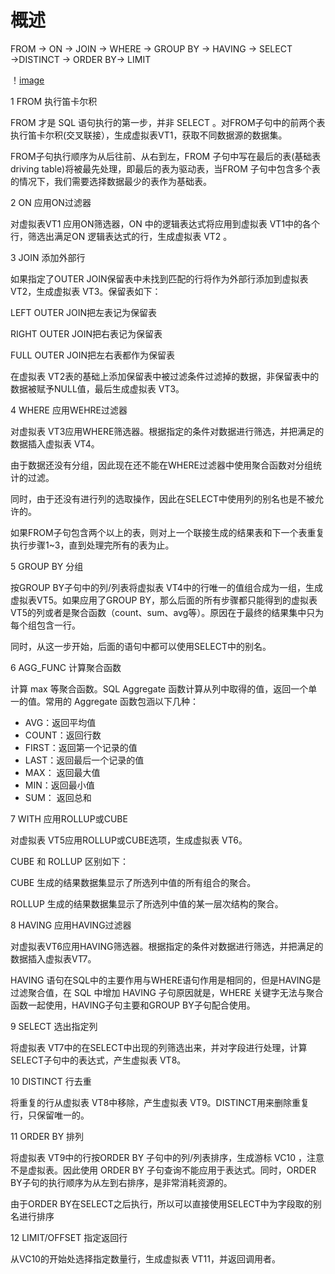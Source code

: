 # 概述

FROM → ON → JOIN → WHERE → GROUP BY → HAVING → SELECT →DISTINCT → ORDER BY→ LIMIT

！[image](https://img-blog.csdnimg.cn/20190909144440851.png?x-oss-process=image/watermark,type_ZmFuZ3poZW5naGVpdGk,shadow_10,text_aHR0cHM6Ly9ibG9nLmNzZG4ubmV0L3l3ODg4NjQ4NA==,size_16,color_FFFFFF,t_70)


1 FROM 执行笛卡尔积

FROM 才是 SQL 语句执行的第一步，并非 SELECT 。对FROM子句中的前两个表执行笛卡尔积(交叉联接），生成虚拟表VT1，获取不同数据源的数据集。

FROM子句执行顺序为从后往前、从右到左，FROM 子句中写在最后的表(基础表 driving table)将被最先处理，即最后的表为驱动表，当FROM 子句中包含多个表的情况下，我们需要选择数据最少的表作为基础表。

2 ON 应用ON过滤器

对虚拟表VT1 应用ON筛选器，ON 中的逻辑表达式将应用到虚拟表 VT1中的各个行，筛选出满足ON 逻辑表达式的行，生成虚拟表 VT2 。

 

3 JOIN 添加外部行

如果指定了OUTER JOIN保留表中未找到匹配的行将作为外部行添加到虚拟表 VT2，生成虚拟表 VT3。保留表如下：

LEFT OUTER JOIN把左表记为保留表

RIGHT OUTER JOIN把右表记为保留表

FULL OUTER JOIN把左右表都作为保留表

在虚拟表 VT2表的基础上添加保留表中被过滤条件过滤掉的数据，非保留表中的数据被赋予NULL值，最后生成虚拟表 VT3。

 

4 WHERE 应用WEHRE过滤器

对虚拟表 VT3应用WHERE筛选器。根据指定的条件对数据进行筛选，并把满足的数据插入虚拟表 VT4。

由于数据还没有分组，因此现在还不能在WHERE过滤器中使用聚合函数对分组统计的过滤。

同时，由于还没有进行列的选取操作，因此在SELECT中使用列的别名也是不被允许的。

如果FROM子句包含两个以上的表，则对上一个联接生成的结果表和下一个表重复执行步骤1~3，直到处理完所有的表为止。

 

 

5 GROUP BY 分组

按GROUP BY子句中的列/列表将虚拟表 VT4中的行唯一的值组合成为一组，生成虚拟表VT5。如果应用了GROUP BY，那么后面的所有步骤都只能得到的虚拟表VT5的列或者是聚合函数（count、sum、avg等）。原因在于最终的结果集中只为每个组包含一行。

同时，从这一步开始，后面的语句中都可以使用SELECT中的别名。

6 AGG_FUNC 计算聚合函数

计算 max 等聚合函数。SQL Aggregate 函数计算从列中取得的值，返回一个单一的值。常用的 Aggregate 函数包涵以下几种：

*  AVG：返回平均值
*  COUNT：返回行数
*  FIRST：返回第一个记录的值
*  LAST：返回最后一个记录的值
*  MAX： 返回最大值
*  MIN：返回最小值
*  SUM： 返回总和

7 WITH 应用ROLLUP或CUBE

对虚拟表 VT5应用ROLLUP或CUBE选项，生成虚拟表 VT6。

CUBE 和 ROLLUP 区别如下：

CUBE 生成的结果数据集显示了所选列中值的所有组合的聚合。

ROLLUP 生成的结果数据集显示了所选列中值的某一层次结构的聚合。

8 HAVING 应用HAVING过滤器

对虚拟表VT6应用HAVING筛选器。根据指定的条件对数据进行筛选，并把满足的数据插入虚拟表VT7。

HAVING 语句在SQL中的主要作用与WHERE语句作用是相同的，但是HAVING是过滤聚合值，在 SQL 中增加 HAVING 子句原因就是，WHERE 关键字无法与聚合函数一起使用，HAVING子句主要和GROUP BY子句配合使用。

9 SELECT 选出指定列

将虚拟表 VT7中的在SELECT中出现的列筛选出来，并对字段进行处理，计算SELECT子句中的表达式，产生虚拟表 VT8。

10 DISTINCT 行去重

将重复的行从虚拟表 VT8中移除，产生虚拟表 VT9。DISTINCT用来删除重复行，只保留唯一的。

11 ORDER BY 排列

将虚拟表 VT9中的行按ORDER BY 子句中的列/列表排序，生成游标 VC10 ，注意不是虚拟表。因此使用 ORDER BY 子句查询不能应用于表达式。同时，ORDER BY子句的执行顺序为从左到右排序，是非常消耗资源的。

由于ORDER BY在SELECT之后执行，所以可以直接使用SELECT中为字段取的别名进行排序

12 LIMIT/OFFSET 指定返回行

从VC10的开始处选择指定数量行，生成虚拟表 VT11，并返回调用者。

# 

